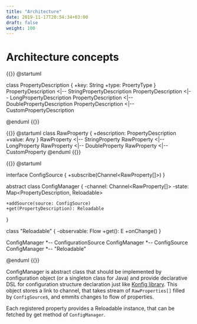 ```yaml
---
title: "Architecture"
date: 2019-11-17T20:54:34+03:00
draft: false
weight: 100
---
```


# Architecture concepts

{{<gravizo>}}
@startuml

class PropertyDescription {
    +key: String
    +type: ProertyType
}
PropertyDescription <|-- StringPropertyDescription
PropertyDescription <|-- LongPropertyDescription
PropertyDescription <|-- DoublePropertyDescription
PropertyDescription <|-- CustomPropertyDescription

@enduml
{{</gravizo>}}



{{<gravizo>}}
@startuml
class RawProperty {
    +description: PropertyDescription
    +value: Any
}
RawProperty <|-- StringProperty
RawProperty <|-- LongProperty
RawProperty <|-- DoubleProperty
RawProperty <|-- CustomProperty
@enduml
{{</gravizo>}}



{{<gravizo>}}
@startuml

interface ConfigSource {
    +subscribe(Channel<RawProperty[]>)
}

abstract class ConfigManager {
    -channel: Channel<RawProperty[]>
    -state: Map<PropertyDescription, Reloadable>

    +addSource(source: ConfigSource)
    +get(PropertyDescription): Reloadable
}

class "Reloadable<E>" {
    -observable: Flow
    +get(): E
    +onChange()
}

ConfigManager *-- ConfigurationSource
ConfigManager *-- ConfigSource
ConfigManager *-- "Reloadable<E>"

@enduml
{{</gravizo>}}

ConfigManager is abstract class that should be implemented by configuration
object (or a singleton class for Java) and provide declarative DSL for
configuration structure declaration just like
[Konfig library](https://github.com/npryce/konfig). This object stores a link
to channel, that takes stream of `RawProperties[]` filled by
`ConfigSource`s, and emmits changes to flow of properties.

Each registered property provides a Reloadable instance, that can be fetched by
get method of `ConfigManager`.
